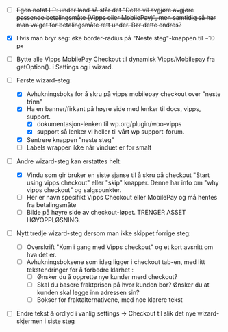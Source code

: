 - [ ] ~~Egen notat LP: under land så står det "Dette vil avgjøre avgjøre passende betalingsmåte (Vipps eller MobilePay)", men samtidig så har man valget for betalingsmåte rett under. Bør dette endres?~~

- [x] Hvis man bryr seg: øke border-radius på "Neste steg"-knappen til ~10 px 

- [ ] Bytte alle Vipps MobilePay Checkout til dynamisk Vipps/Mobilepay fra getOption(). i Settings og i wizard.

- [ ] Første wizard-steg:
    - [x] Avhukningsboks for å skru på vipps mobilepay checkout over "neste trinn"
    - [x] Ha en banner/firkant på høyre side med lenker til docs, vipps, support.
        - [x] dokumentasjon-lenken til wp.org/plugin/woo-vipps
        - [x] support så lenker vi heller til vårt wp support-forum. 
    - [x] Sentrere knappen "neste steg"
    - [ ] Labels wrapper ikke når vinduet er for smalt

- [ ] Andre wizard-steg kan erstattes helt:
    - [x] Vindu som gir bruker en siste sjanse til å skru på checkout "Start using vipps checkout" eller "skip" knapper. Denne har info om "why vipps checkout" og salgspunkter.
    - [ ] Her er navn spesifikt Vipps Checkout eller MobilePay og må hentes fra betalingsmåte
    - [ ] Bilde på høyre side av checkout-løpet. TRENGER ASSET HØYOPPLØSNING.

- [ ] Nytt tredje wizard-steg dersom man ikke skippet forrige steg:
    - [ ] Overskrift "Kom i gang med Vipps checkout" og et kort avsnitt om hva det er.
    - [ ] Avhukningsboksene som idag ligger i checkout tab-en, med litt tekstendringer for å forbedre klarhet :
        - [ ] Ønsker du å opprette nye kunder merd checkout? 
        - [ ] Skal du basere fraktprisen på hvor kunden bor?
        Ønsker du at kunden skal legge inn adressen sin?
        - [ ] Bokser for fraktalternativene, med noe klarere tekst

- [ ] Endre tekst & ordlyd i vanlig settings -> Checkout til slik det nye wizard-skjermen i siste steg